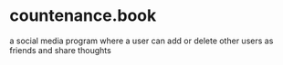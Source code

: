 # countenance.book
a social media program where a user can add or delete other users as friends and share thoughts
